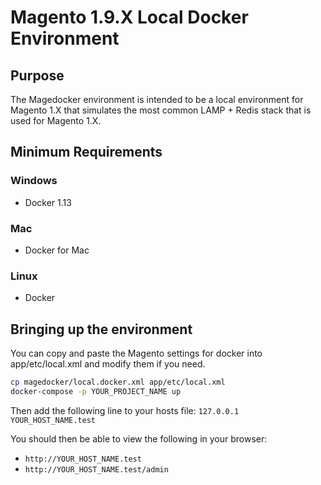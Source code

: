 # Magento 1.9.X Local Docker Environment

## Purpose
The Magedocker environment is intended to be a local environment for Magento 1.X that simulates
the most common LAMP + Redis stack that is used for Magento 1.X.

## Minimum Requirements

### Windows
* Docker 1.13

### Mac
* Docker for Mac

### Linux
* Docker

## Bringing up the environment
You can copy and paste the Magento settings for docker into app/etc/local.xml and modify them if you need.

```bash
cp magedocker/local.docker.xml app/etc/local.xml
docker-compose -p YOUR_PROJECT_NAME up 
```

Then add the following line to your hosts file: `127.0.0.1 YOUR_HOST_NAME.test`

You should then be able to view the following in your browser:

* `http://YOUR_HOST_NAME.test`
* `http://YOUR_HOST_NAME.test/admin`
